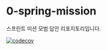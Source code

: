 # 0-spring-mission

스프린트 미션 모범 답안 리포지토리입니다.

[![codecov](https://codecov.io/gh/lkim0402/4-sprint-mission/graph/badge.svg?token=YOUR_TOKEN)](https://codecov.io/gh/lkim0402/4-sprint-mission)
